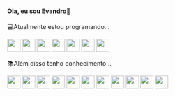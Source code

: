 <h4>Óla, eu sou Evandro👋</h4>



💻Atualmente estou programando... </br>

<img src="https://cdn.jsdelivr.net/gh/devicons/devicon/icons/c/c-original.svg" width="30" height="30"/> <img src="https://cdn.jsdelivr.net/gh/devicons/devicon/icons/java/java-original.svg" width="30" height="30"/> <img src="https://cdn.jsdelivr.net/gh/devicons/devicon/icons/python/python-original.svg" width="30" height="30"/> <img src="https://cdn.jsdelivr.net/gh/devicons/devicon/icons/php/php-original.svg" width="30" height="30"/> <img src="https://cdn.jsdelivr.net/gh/devicons/devicon/icons/javascript/javascript-original.svg" width="30" height="30"/> <img src="https://cdn.jsdelivr.net/gh/devicons/devicon/icons/typescript/typescript-original.svg" width="30" height="30"/> <img src="https://cdn.jsdelivr.net/gh/devicons/devicon/icons/ruby/ruby-plain.svg" width="30" height="30"/> </br>

📚Além disso tenho conhecimento...</br>

<img src="https://cdn.jsdelivr.net/gh/devicons/devicon/icons/html5/html5-original.svg" width="30" height="30"/> <img src="https://cdn.jsdelivr.net/gh/devicons/devicon/icons/java/java-original.svg" width="30" height="30"/> <img src="https://cdn.jsdelivr.net/gh/devicons/devicon/icons/linux/linux-original.svg" width="30" height="30"/> <img src="https://cdn.jsdelivr.net/gh/devicons/devicon/icons/css3/css3-original-wordmark.svg" width="30" height="30"/> <img src="https://cdn.jsdelivr.net/gh/devicons/devicon/icons/bootstrap/bootstrap-original.svg" width="30" height="30"/> <img src="https://cdn.jsdelivr.net/gh/devicons/devicon/icons/mysql/mysql-plain-wordmark.svg" width="30" height="30"/> <img src="https://cdn.jsdelivr.net/gh/devicons/devicon/icons/googlecloud/googlecloud-plain.svg" width="30" height="30"/> <img src="https://cdn.jsdelivr.net/gh/devicons/devicon/icons/android/android-original.svg" width="30" height="30"/> <img src="https://cdn.jsdelivr.net/gh/devicons/devicon/icons/postgresql/postgresql-original-wordmark.svg" width="30" height="30"/> <img src="https://cdn.jsdelivr.net/gh/devicons/devicon/icons/react/react-original-wordmark.svg" width="30" height="30"/> <img src="https://cdn.jsdelivr.net/gh/devicons/devicon/icons/nodejs/nodejs-original-wordmark.svg" width="30" height="30"/>
          
          
          
          
          
          


          
          
          
          
          
          






